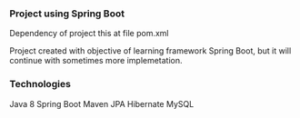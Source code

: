### Project using Spring Boot

Dependency of project this at file pom.xml

Project created with objective of learning framework Spring Boot,
but it will continue with sometimes more implemetation.

### Technologies
Java 8
Spring Boot
Maven
JPA
Hibernate
MySQL